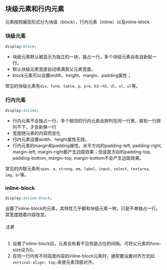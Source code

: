 ## 块级元素和行内元素
元素按照展现形式分为块级（block），行内元素（inline）以及inline-block

### 块级元素
```css
display:block;
```  
+ 块级元素默认被显示为独立的一块，独占一行，多个块级元素会各自新起一行。
+ 默认块级元素宽度自动填满其父元素宽度。
+ block元素可以设置width、height、margin、padding属性；

常见的块级元素有``div、form、table、p、pre、h1～h5、dl、ol、ul``等。


### 行内元素
```css
display:inline;
```
+ 行内元素不会独占一行，多个相邻的行内元素会排列在同一行里，直到一行排列不下，才会新换一行
+ 宽度随元素的内容而变化
+ 行内元素设置width、height属性无效。
+ 行内元素的margin和padding属性。水平方向的padding-left, padding-right, margin-left, margin-right都产生边距效果；但竖直方向的padding-top, padding-bottom, margin-top, margin-bottom不会产生边距效果。

常见的内联元素有``span、a、strong、em、label、input、select、textarea、img、br``等。

### inline-block
```css
display:inline-block;
```
设置了inline-block的元素，其特性几乎都和块级元素一样。只是不单独占一行。其宽度随着内容改变。
###### 注意
1. 设置了inline-block后，元素会有看不见但是占位的间隔。可将父元素的fons-size设为0。
2. 在同一行内有不同高度内容的inline-block元素时，通常要设置对齐方式如``vertical-align: top;``来使元素顶部对齐。
